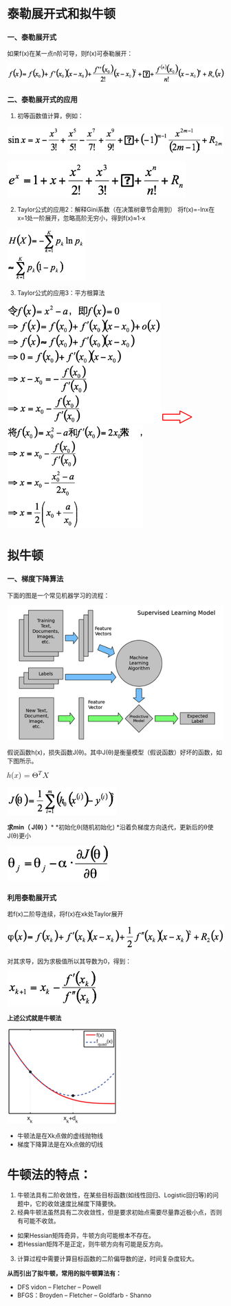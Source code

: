 <link href="http://github.com/yrgoldteeth/darkdowncss/raw/master/darkdown.css" rel="stylesheet"></link> 


# 泰勒展开式和拟牛顿

### 一、泰勒展开式

如果f(x)在某一点n阶可导，则f(x)可泰勒展开：


![](1.png)

### 二、泰勒展开式的应用

1. 初等函数值计算，例如：

![](2.png)

![](3.png)


2. Taylor公式的应用2：解释Gini系数（在决策树章节会用到）
将f(x)=-lnx在x=1处一阶展开，忽略高阶无穷小，得到f(x)≈1-x


![](4.png)


3. Taylor公式的应用3：平方根算法

![](5.png) ![](6.png) ![](7.png)

# 拟牛顿
### 一、梯度下降算法

下面的图是一个常见机器学习的流程：

![](20150205172558_604.png)

    
假说函数h(x)，损失函数J(θ)。其中J(θ)是衡量模型（假说函数）好坏的函数，如下图所示。
     

![假说函数h(x)](hhx.png)
    
     
     

![损失函数J(θ)](8.png)
    





**求min（ J(θ) ）***
*初始化θ(随机初始化)
*沿着负梯度方向迭代，更新后的θ使J(θ)更小

![](9.png)

### 利用泰勒展开式
若f(x)二阶导连续，将f(x)在xk处Taylor展开

![](10.png)


对其求导，因为求极值所以其导数为0，得到：

![](11.png)


**上述公式就是牛顿法**


![](12.png)


* 牛顿法是在Xk点做的虚线抛物线
* 梯度下降算法是在Xk点做的切线

# 牛顿法的特点：
1. 牛顿法具有二阶收敛性，在某些目标函数(如线性回归、Logistic回归等)的问题中，它的收敛速度比梯度下降要快。
2. 经典牛顿法虽然具有二次收敛性，但是要求初始点需要尽量靠近极小点，否则有可能不收敛。
* 如果Hessian矩阵奇异，牛顿方向可能根本不存在。
* 若Hessian矩阵不是正定，则牛顿方向有可能是反方向。
3. 计算过程中需要计算目标函数的二阶偏导数的逆，时间复杂度较大。

**从而引出了拟牛顿，常用的拟牛顿算法有：**

* DFS vidon – Fletcher – Powell
* BFGS：Broyden – Fletcher – Goldfarb - Shanno
